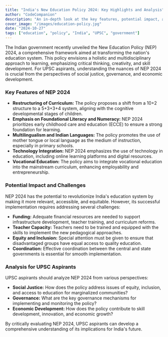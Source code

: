 ```yaml
---
title: "India's New Education Policy 2024: Key Highlights and Analysis"
author: "CodeCompanion"
description: "An in-depth look at the key features, potential impact, and challenges of the New Education Policy (NEP) 2024 for India's education sector, relevant for UPSC aspirants."
cover_image: "/images/education-policy.jpg"
date: "2024-10-27"
tags: ["education", "policy", "India", "UPSC", "government"]
---
```


The Indian government recently unveiled the New Education Policy (NEP) 2024, a comprehensive framework aimed at transforming the nation's education system. This policy envisions a holistic and multidisciplinary approach to learning, emphasizing critical thinking, creativity, and skill development. For UPSC aspirants, understanding the nuances of NEP 2024 is crucial from the perspectives of social justice, governance, and economic development.

### Key Features of NEP 2024

*   **Restructuring of Curriculum:** The policy proposes a shift from a 10+2 structure to a 5+3+3+4 system, aligning with the cognitive developmental stages of children.
*   **Emphasis on Foundational Literacy and Numeracy:** NEP 2024 prioritizes early childhood care and education (ECCE) to ensure a strong foundation for learning.
*   **Multilingualism and Indian Languages:** The policy promotes the use of mother tongue or local language as the medium of instruction, especially in primary schools.
*   **Technology Integration:** NEP 2024 emphasizes the use of technology in education, including online learning platforms and digital resources.
*   **Vocational Education:** The policy aims to integrate vocational education into the mainstream curriculum, enhancing employability and entrepreneurship.

### Potential Impact and Challenges

NEP 2024 has the potential to revolutionize India's education system by making it more relevant, accessible, and equitable. However, its successful implementation requires addressing several challenges:

*   **Funding:** Adequate financial resources are needed to support infrastructure development, teacher training, and curriculum reforms.
*   **Teacher Capacity:** Teachers need to be trained and equipped with the skills to implement the new pedagogical approaches.
*   **Equity and Inclusion:** Special attention must be given to ensure that disadvantaged groups have equal access to quality education.
*   **Coordination:** Effective coordination between the central and state governments is essential for smooth implementation.

### Analysis for UPSC Aspirants

UPSC aspirants should analyze NEP 2024 from various perspectives:

*   **Social Justice:** How does the policy address issues of equity, inclusion, and access to education for marginalized communities?
*   **Governance:** What are the key governance mechanisms for implementing and monitoring the policy?
*   **Economic Development:** How does the policy contribute to skill development, innovation, and economic growth?

By critically evaluating NEP 2024, UPSC aspirants can develop a comprehensive understanding of its implications for India's future.
